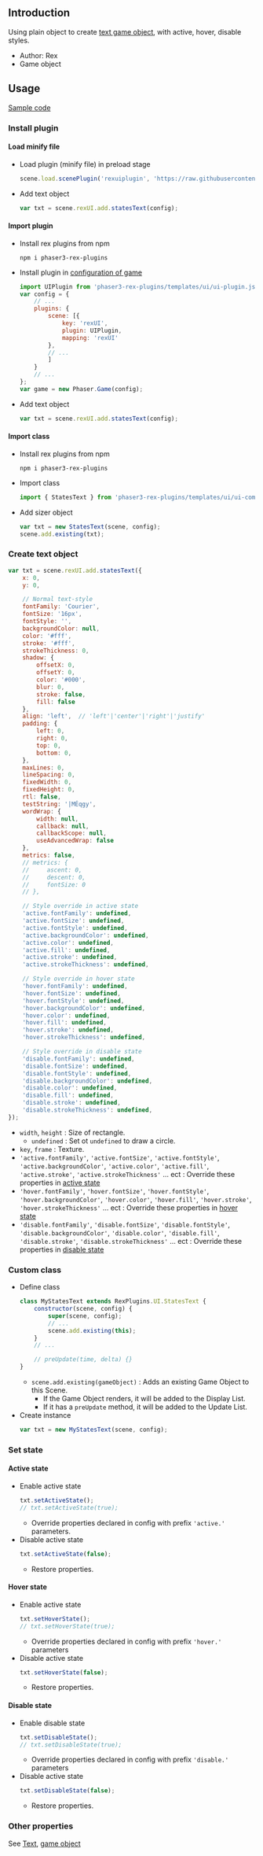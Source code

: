 ## Introduction

Using plain object to create [text game object](text.md), with active, hover, disable styles.

- Author: Rex
- Game object

## Usage

[Sample code](https://github.com/rexrainbow/phaser3-rex-notes/tree/master/examples/ui-statestext)

### Install plugin

#### Load minify file

- Load plugin (minify file) in preload stage
    ```javascript
    scene.load.scenePlugin('rexuiplugin', 'https://raw.githubusercontent.com/rexrainbow/phaser3-rex-notes/master/dist/rexuiplugin.min.js', 'rexUI', 'rexUI');
    ```
- Add text object
    ```javascript
    var txt = scene.rexUI.add.statesText(config);
    ```

#### Import plugin

- Install rex plugins from npm
    ```
    npm i phaser3-rex-plugins
    ```
- Install plugin in [configuration of game](game.md#configuration)
    ```javascript
    import UIPlugin from 'phaser3-rex-plugins/templates/ui/ui-plugin.js';
    var config = {
        // ...
        plugins: {
            scene: [{
                key: 'rexUI',
                plugin: UIPlugin,
                mapping: 'rexUI'
            },
            // ...
            ]
        }
        // ...
    };
    var game = new Phaser.Game(config);
    ```
- Add text object
    ```javascript
    var txt = scene.rexUI.add.statesText(config);
    ```

#### Import class

- Install rex plugins from npm
    ```
    npm i phaser3-rex-plugins
    ```
- Import class
    ```javascript
    import { StatesText } from 'phaser3-rex-plugins/templates/ui/ui-components.js';
    ```
- Add sizer object
    ```javascript
    var txt = new StatesText(scene, config);
    scene.add.existing(txt);
    ```

### Create text object

```javascript
var txt = scene.rexUI.add.statesText({
    x: 0,
    y: 0,

    // Normal text-style
    fontFamily: 'Courier',
    fontSize: '16px',
    fontStyle: '',
    backgroundColor: null,
    color: '#fff',
    stroke: '#fff',
    strokeThickness: 0,
    shadow: {
        offsetX: 0,
        offsetY: 0,
        color: '#000',
        blur: 0,
        stroke: false,
        fill: false
    },
    align: 'left',  // 'left'|'center'|'right'|'justify'
    padding: {
        left: 0,
        right: 0,
        top: 0,
        bottom: 0,
    },
    maxLines: 0,
    lineSpacing: 0,
    fixedWidth: 0,
    fixedHeight: 0,
    rtl: false,
    testString: '|MÉqgy',
    wordWrap: {
        width: null,
        callback: null,
        callbackScope: null,
        useAdvancedWrap: false
    },
    metrics: false,
    // metrics: {
    //     ascent: 0,
    //     descent: 0,
    //     fontSize: 0
    // },

    // Style override in active state
    'active.fontFamily': undefined,
    'active.fontSize': undefined,
    'active.fontStyle': undefined,
    'active.backgroundColor': undefined,
    'active.color': undefined,
    'active.fill': undefined,
    'active.stroke': undefined,
    'active.strokeThickness': undefined,

    // Style override in hover state
    'hover.fontFamily': undefined,
    'hover.fontSize': undefined,
    'hover.fontStyle': undefined,
    'hover.backgroundColor': undefined,
    'hover.color': undefined,
    'hover.fill': undefined,
    'hover.stroke': undefined,
    'hover.strokeThickness': undefined,

    // Style override in disable state
    'disable.fontFamily': undefined,
    'disable.fontSize': undefined,
    'disable.fontStyle': undefined,
    'disable.backgroundColor': undefined,
    'disable.color': undefined,
    'disable.fill': undefined,
    'disable.stroke': undefined,
    'disable.strokeThickness': undefined,
});
```

- `width`, `height` : Size of rectangle.
    - `undefined` : Set ot `undefined` to draw a circle.
- `key`, `frame` : Texture.
- `'active.fontFamily'`, `'active.fontSize'`, `'active.fontStyle'`, `'active.backgroundColor'`, `'active.color'`,  `'active.fill'`, `'active.stroke'`, `'active.strokeThickness'` ... ect : Override these properties in [active state](ui-statestext.md#active-state)
- `'hover.fontFamily'`, `'hover.fontSize'`, `'hover.fontStyle'`, `'hover.backgroundColor'`, `'hover.color'`,  `'hover.fill'`, `'hover.stroke'`, `'hover.strokeThickness'` ... ect : Override these properties in [hover state](ui-statestext.md#hover-state)
- `'disable.fontFamily'`, `'disable.fontSize'`, `'disable.fontStyle'`, `'disable.backgroundColor'`, `'disable.color'`,  `'disable.fill'`, `'disable.stroke'`, `'disable.strokeThickness'` ... ect : Override these properties in [disable state](ui-statestext.md#disable-state)

### Custom class

- Define class
    ```javascript
    class MyStatesText extends RexPlugins.UI.StatesText {
        constructor(scene, config) {
            super(scene, config);
            // ...
            scene.add.existing(this);
        }
        // ...

        // preUpdate(time, delta) {}
    }
    ```
    - `scene.add.existing(gameObject)` : Adds an existing Game Object to this Scene.
        - If the Game Object renders, it will be added to the Display List.
        - If it has a `preUpdate` method, it will be added to the Update List.
- Create instance
    ```javascript
    var txt = new MyStatesText(scene, config);
    ```

### Set state

#### Active state

- Enable active state
    ```javascript
    txt.setActiveState();
    // txt.setActiveState(true);
    ```
    - Override properties declared in config with prefix `'active.'` parameters.    
- Disable active state
    ```javascript
    txt.setActiveState(false);
    ```
    - Restore properties.

#### Hover state

- Enable active state
    ```javascript
    txt.setHoverState();
    // txt.setHoverState(true);
    ```
    - Override properties declared in config with prefix `'hover.'` parameters
- Disable active state
    ```javascript
    txt.setHoverState(false);
    ```
    - Restore properties.

#### Disable state

- Enable disable state
    ```javascript
    txt.setDisableState();
    // txt.setDisableState(true);
    ```
    - Override properties declared in config with prefix `'disable.'` parameters
- Disable active state
    ```javascript
    txt.setDisableState(false);
    ```
    - Restore properties.

### Other properties

See [Text](text.md), [game object](gameobject.md)

